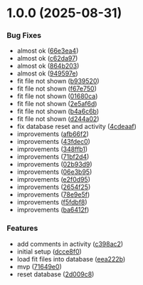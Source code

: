 # 1.0.0 (2025-08-31)


### Bug Fixes

* almost ok ([66e3ea4](https://github.com/bruvio/training-dashboard/commit/66e3ea4f329971560860942657163072896b0351))
* almost ok ([c62da97](https://github.com/bruvio/training-dashboard/commit/c62da97bb13d0967b4d4a1a161de8a4379656c0b))
* almost ok ([864b203](https://github.com/bruvio/training-dashboard/commit/864b203538614ea8e51fd83d4f169828f030ad00))
* almost ok ([949597e](https://github.com/bruvio/training-dashboard/commit/949597e359f800fd9b65fe7d083901f9f9e3c318))
* fit file not shown ([b939520](https://github.com/bruvio/training-dashboard/commit/b939520985e12fc48116af0adac285a8ddb311b9))
* fit file not shown ([f67e750](https://github.com/bruvio/training-dashboard/commit/f67e7507a2c5d3635deb83e3b14b83a19287bdc4))
* fit file not shown ([01680ca](https://github.com/bruvio/training-dashboard/commit/01680ca5d05a2097576564c22ef50f233c2b72c9))
* fit file not shown ([2e5af6d](https://github.com/bruvio/training-dashboard/commit/2e5af6d7cc95f371cc3aa4e48d03773172c2b59e))
* fit file not shown ([b4a6c6b](https://github.com/bruvio/training-dashboard/commit/b4a6c6b81c347a60563d2c945b07cf76dec7add3))
* fit file not shown ([d244a02](https://github.com/bruvio/training-dashboard/commit/d244a02c4fc35ed245ce23f0a8a76b4d73a10f00))
* fix database reset and activity ([4cdeaaf](https://github.com/bruvio/training-dashboard/commit/4cdeaaf20da65dc983071407719e3f207663994b))
* improvements ([afb66f2](https://github.com/bruvio/training-dashboard/commit/afb66f2fc2e32cc7ffc5efbb27c36872613a650c))
* improvements ([43fdec0](https://github.com/bruvio/training-dashboard/commit/43fdec012169f92e2289b2c1ee141b5c51beadfd))
* improvements ([348ffb1](https://github.com/bruvio/training-dashboard/commit/348ffb18c571811368555294dc7b2387e9393916))
* improvements ([71bf2d4](https://github.com/bruvio/training-dashboard/commit/71bf2d44d34b8d6c39f44c0839a8d33b2ecfae3b))
* improvements ([02b93d9](https://github.com/bruvio/training-dashboard/commit/02b93d9ff8ea3848a1210db3dd06bc6c041f5dc7))
* improvements ([06e3b95](https://github.com/bruvio/training-dashboard/commit/06e3b951bd29e0f227ac89598cef1933334eea47))
* improvements ([e2f0d95](https://github.com/bruvio/training-dashboard/commit/e2f0d95eedf5cfa081304ede4baca205e31f5692))
* improvements ([2654f25](https://github.com/bruvio/training-dashboard/commit/2654f25b0d884c8cf4970014e73ac3254ac7ed5d))
* improvements ([78e9e5f](https://github.com/bruvio/training-dashboard/commit/78e9e5f3ce9c003a17ed14d1c2d35fb2534e7655))
* improvements ([f5fdbf8](https://github.com/bruvio/training-dashboard/commit/f5fdbf8584531b22f6775f018d35d572c0414f08))
* improvements ([ba6412f](https://github.com/bruvio/training-dashboard/commit/ba6412f2e344e034f2a127b5ddbd5a7c1ebfc911))


### Features

* add comments in activity ([c398ac2](https://github.com/bruvio/training-dashboard/commit/c398ac23c4c825d4a1d3e1bbab759e9e86a5f023))
* initial setup ([dcce8f0](https://github.com/bruvio/training-dashboard/commit/dcce8f020a5eb6a2dd1c60c5ebdbe119577c1afa))
* load fit files into database ([eea222b](https://github.com/bruvio/training-dashboard/commit/eea222bfe2f74f5f34b620135c7819e60e9ec288))
* mvp ([71649e0](https://github.com/bruvio/training-dashboard/commit/71649e05c5fb7c3782b9f71cc61ca6aac1fb7e08))
* reset database ([2d009c8](https://github.com/bruvio/training-dashboard/commit/2d009c80e922b9840fc8aeae1127b28332743643))
